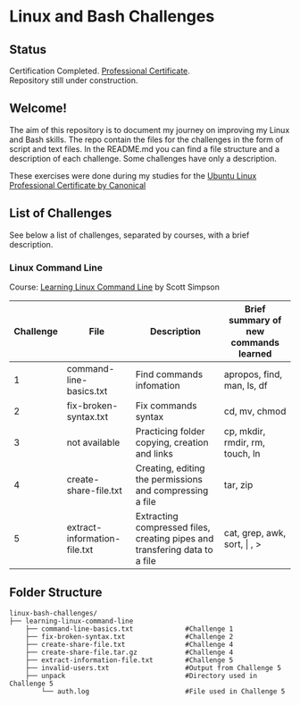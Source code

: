 # Linux and Bash Challenges

## Status  

Certification Completed. [Professional Certificate][url_final_certificate].  
Repository still under construction.

## Welcome!

The aim of this repository is to document my journey on improving my Linux and Bash skills. The repo contain the files for the challenges in the form of script and text files. In the README.md you can find a file structure and a description of each challenge. Some challenges have only a description.

These exercises were done during my studies for the [Ubuntu Linux Professional Certificate by Canonical][url_certificate]

## List of Challenges

See below a list of challenges, separated by courses, with a brief description.

### Linux Command Line
Course: [Learning Linux Command Line][url_cli] by Scott Simpson

|Challenge | File                        | Description                                                                | Brief summary of new commands learned |
|----------|-----------------------------|----------------------------------------------------------------------------|---------------------------------------|
|1         |command-line-basics.txt      |Find commands infomation                                                    |apropos, find, man, ls, df             |
|2         |fix-broken-syntax.txt        |Fix commands syntax                                                         |cd, mv, chmod                          |
|3         |not available                |Practicing folder copying, creation and links                               |cp, mkdir, rmdir, rm, touch, ln        |
|4         |create-share-file.txt        |Creating, editing the permissions and compressing a file                    |tar, zip                               | 
|5         |extract-information-file.txt |Extracting compressed files, creating pipes and transfering data to a file  |cat, grep, awk, sort, \| , \>          |

## Folder Structure

```plaintext
linux-bash-challenges/
├── learning-linux-command-line
    ├── command-line-basics.txt             #Challenge 1
    ├── fix-broken-syntax.txt               #Challenge 2
    ├── create-share-file.txt               #Challenge 4
    ├── create-share-file.tar.gz            #Challenge 4
    ├── extract-information-file.txt        #Challenge 5
    ├── invalid-users.txt                   #Output from Challenge 5
    ├── unpack                              #Directory used in Challenge 5
        └── auth.log                        #File used in Challenge 5
```

[url_certificate]:https://www.linkedin.com/learning/paths/ubuntu-linux-professional-certificate-by-canonical
[url_cli]:https://www.linkedin.com/learning/learning-linux-command-line-14447912
[url_final_certificate]:https://www.linkedin.com/learning/certificates/2dbdffeef22b53cdb2dad04393b86435c347baff33ca0280358b604a084508c4?trk=share_certificate
